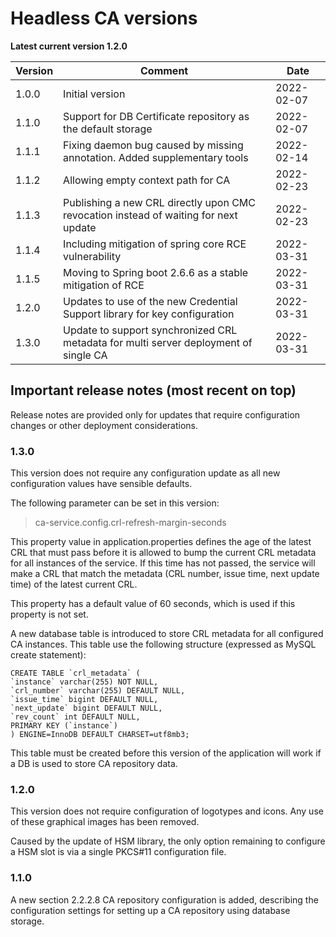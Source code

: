 # Headless CA versions

**Latest current version 1.2.0**

| Version | Comment                                                                              | Date       |
|---------|--------------------------------------------------------------------------------------|------------|
| 1.0.0   | Initial version                                                                      | 2022-02-07 |
| 1.1.0   | Support for DB Certificate repository as the default storage                         | 2022-02-07 |
| 1.1.1   | Fixing daemon bug caused by missing annotation. Added supplementary tools            | 2022-02-14 |
| 1.1.2   | Allowing empty context path for CA                                                   | 2022-02-23 |
| 1.1.3   | Publishing a new CRL directly upon CMC revocation instead of waiting for next update | 2022-02-23 |
| 1.1.4   | Including mitigation of spring core RCE vulnerability                                | 2022-03-31 |
| 1.1.5   | Moving to Spring boot 2.6.6 as a stable mitigation of RCE                            | 2022-03-31 |
| 1.2.0   | Updates to use of the new Credential Support library for key configuration           | 2022-03-31 |
| 1.3.0   | Update to support synchronized CRL metadata for multi server deployment of single CA | 2022-03-31 |



## Important release notes (most recent on top)

Release notes are provided only for updates that require configuration changes or other deployment considerations.

### 1.3.0

This version does not require any configuration update as all new configuration values have sensible defaults.

The following parameter can be set in this version:

> ca-service.config.crl-refresh-margin-seconds

This property value in application.properties defines the age of the latest CRL that must pass before it is allowed to bump
the current CRL metadata for all instances of the service. If this time has not passed, the service will make a
CRL that match the metadata (CRL number, issue time, next update time) of the latest current CRL.

This property has a default value of 60 seconds, which is used if this property is not set.

A new database table is introduced to store CRL metadata for all configured CA instances. This table use the following structure
(expressed as MySQL create statement):

```
CREATE TABLE `crl_metadata` (
`instance` varchar(255) NOT NULL,
`crl_number` varchar(255) DEFAULT NULL,
`issue_time` bigint DEFAULT NULL,
`next_update` bigint DEFAULT NULL,
`rev_count` int DEFAULT NULL,
PRIMARY KEY (`instance`)
) ENGINE=InnoDB DEFAULT CHARSET=utf8mb3;
```

This table must be created before this version of the application will work if a DB is used to store CA repository data.

### 1.2.0

This version does not require configuration of logotypes and icons. Any use of these graphical images has been removed.

Caused by the update of HSM library, the only option remaining to configure a HSM slot is via a single PKCS#11 configuration file.

### 1.1.0

A new section 2.2.2.8 CA repository configuration is added, describing the configuration settings for setting up
a CA repository using database storage.

